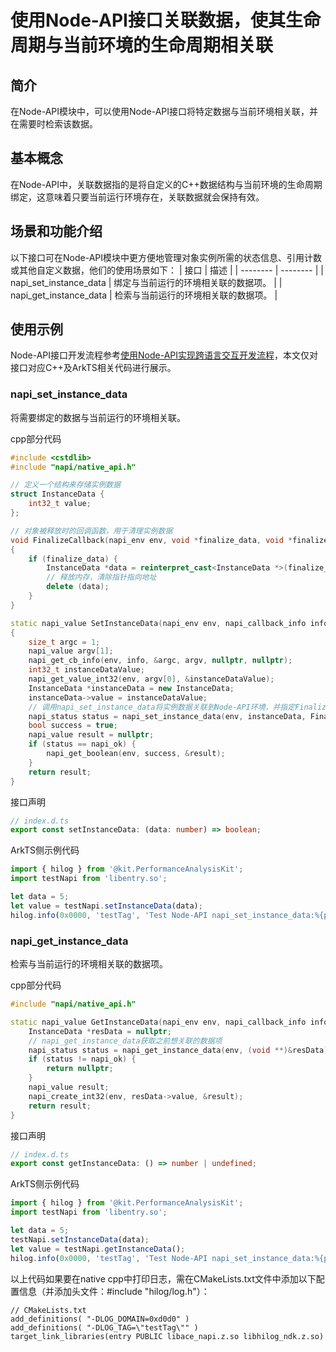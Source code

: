 # 使用Node-API接口关联数据，使其生命周期与当前环境的生命周期相关联

## 简介

在Node-API模块中，可以使用Node-API接口将特定数据与当前环境相关联，并在需要时检索该数据。

## 基本概念

在Node-API中，关联数据指的是将自定义的C++数据结构与当前环境的生命周期绑定，这意味着只要当前运行环境存在，关联数据就会保持有效。

## 场景和功能介绍

以下接口可在Node-API模块中更方便地管理对象实例所需的状态信息、引用计数或其他自定义数据，他们的使用场景如下：
| 接口 | 描述 |
| -------- | -------- |
| napi_set_instance_data | 绑定与当前运行的环境相关联的数据项。 |
| napi_get_instance_data | 检索与当前运行的环境相关联的数据项。 |

## 使用示例

Node-API接口开发流程参考[使用Node-API实现跨语言交互开发流程](use-napi-process.md)，本文仅对接口对应C++及ArkTS相关代码进行展示。

### napi_set_instance_data

将需要绑定的数据与当前运行的环境相关联。

cpp部分代码

```cpp
#include <cstdlib>
#include "napi/native_api.h"

// 定义一个结构来存储实例数据
struct InstanceData {
    int32_t value;
};

// 对象被释放时的回调函数，用于清理实例数据
void FinalizeCallback(napi_env env, void *finalize_data, void *finalize_hint)
{
    if (finalize_data) {
        InstanceData *data = reinterpret_cast<InstanceData *>(finalize_data);
        // 释放内存，清除指针指向地址
        delete (data);
    }
}

static napi_value SetInstanceData(napi_env env, napi_callback_info info)
{
    size_t argc = 1;
    napi_value argv[1];
    napi_get_cb_info(env, info, &argc, argv, nullptr, nullptr);
    int32_t instanceDataValue;
    napi_get_value_int32(env, argv[0], &instanceDataValue);
    InstanceData *instanceData = new InstanceData;
    instanceData->value = instanceDataValue;
    // 调用napi_set_instance_data将实例数据关联到Node-API环境，并指定FinalizeCallback函数
    napi_status status = napi_set_instance_data(env, instanceData, FinalizeCallback, nullptr);
    bool success = true;
    napi_value result = nullptr;
    if (status == napi_ok) {
        napi_get_boolean(env, success, &result);
    }
    return result;
}
```

接口声明

```ts
// index.d.ts
export const setInstanceData: (data: number) => boolean;
```

ArkTS侧示例代码

```ts
import { hilog } from '@kit.PerformanceAnalysisKit';
import testNapi from 'libentry.so';

let data = 5;
let value = testNapi.setInstanceData(data);
hilog.info(0x0000, 'testTag', 'Test Node-API napi_set_instance_data:%{public}s', value);
```

### napi_get_instance_data

检索与当前运行的环境相关联的数据项。

cpp部分代码

```cpp
#include "napi/native_api.h"

static napi_value GetInstanceData(napi_env env, napi_callback_info info) {
    InstanceData *resData = nullptr;
    // napi_get_instance_data获取之前想关联的数据项
    napi_status status = napi_get_instance_data(env, (void **)&resData);
    if (status != napi_ok) {
        return nullptr;
    }
    napi_value result;
    napi_create_int32(env, resData->value, &result);
    return result;
}
```

接口声明

```ts
// index.d.ts
export const getInstanceData: () => number | undefined;
```

ArkTS侧示例代码

```ts
import { hilog } from '@kit.PerformanceAnalysisKit';
import testNapi from 'libentry.so';

let data = 5;
testNapi.setInstanceData(data);
let value = testNapi.getInstanceData();
hilog.info(0x0000, 'testTag', 'Test Node-API napi_set_instance_data:%{public}d', value);
```

以上代码如果要在native cpp中打印日志，需在CMakeLists.txt文件中添加以下配置信息（并添加头文件：#include "hilog/log.h"）：

```text
// CMakeLists.txt
add_definitions( "-DLOG_DOMAIN=0xd0d0" )
add_definitions( "-DLOG_TAG=\"testTag\"" )
target_link_libraries(entry PUBLIC libace_napi.z.so libhilog_ndk.z.so)
```
